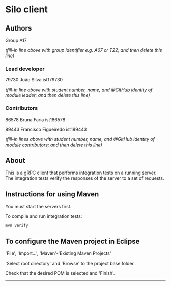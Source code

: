 # Silo client


## Authors

Group A17

*(fill-in line above with group identifier e.g. A07 or T22; and then delete this line)*

### Lead developer 

79730 João Silva ist179730

*(fill-in line above with student number, name, and @GitHub identity of module leader; and then delete this line)*

### Contributors

86578 Bruna Faria ist186578

89443 Francisco Figueiredo ist189443

*(fill-in lines above with student number, name, and @GitHub identity of module contributors; and then delete this line)*


## About

This is a gRPC client that performs integration tests on a running server.
The integration tests verify the responses of the server to a set of requests.


## Instructions for using Maven

You must start the servers first.

To compile and run integration tests:

```
mvn verify
```


## To configure the Maven project in Eclipse

'File', 'Import...', 'Maven'-'Existing Maven Projects'

'Select root directory' and 'Browse' to the project base folder.

Check that the desired POM is selected and 'Finish'.


----

